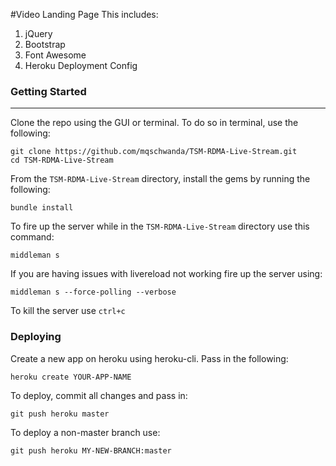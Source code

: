 #Video Landing Page
This includes:  
1. jQuery  
2. Bootstrap  
3. Font Awesome  
4. Heroku Deployment Config

### Getting Started
------------------------
Clone the repo using the GUI or terminal. To do so in terminal, use the following:
```shell
git clone https://github.com/mqschwanda/TSM-RDMA-Live-Stream.git
cd TSM-RDMA-Live-Stream
```

From the `TSM-RDMA-Live-Stream` directory, install the gems by running the following:
```shell
bundle install
```

To fire up the server while in the `TSM-RDMA-Live-Stream` directory use this command:
```shell
middleman s
```

If you are having issues with livereload not working fire up the server using:
```shell
middleman s --force-polling --verbose
```

To kill the server use `ctrl+c`

### Deploying

Create a new app on heroku using heroku-cli. Pass in the following:
```shell
heroku create YOUR-APP-NAME
```

To deploy, commit all changes and pass in:
```shell
git push heroku master
```

To deploy a non-master branch use:
```shell
git push heroku MY-NEW-BRANCH:master
```

